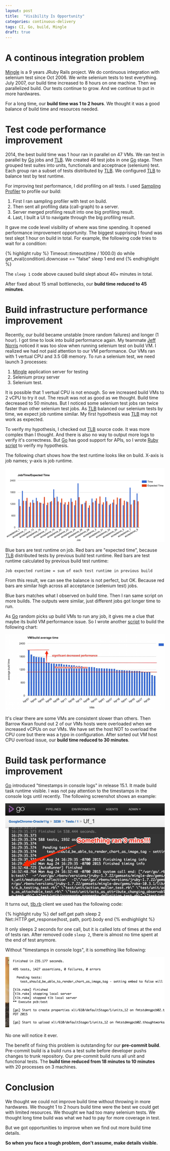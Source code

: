 ```yaml
---
layout: post
title:  "Visibility Is Opportunity"
categories: continuous-delivery
tags: CI, Go, build, Mingle
draft: true
---
```


A continous integration problem
==================

[Mingle] is a 9 years JRuby Rails project.
We do continuous integration with selenium test since Oct 2006.
We write selenium tests to test everything.
July 2007, our build time increased to 8 hours on one machine.
Then we parallelized build.
Our tests continue to grow.
And we continue to put in more hardwares.

For a long time, our **build time was 1 to 2 hours**. We thought it was a good balance of build time and resources needed.

Test code performance improvement
==================

2014, the best build time was 1 hour ran in parallel on 47 VMs.
We ran test in parallel by [Go] jobs and [TLB].
We created 46 test jobs in one [Go] stage.
Then grouped test suites into units, functionals and acceptnace (selenium) test.
Each group ran a subset of tests distributed by [TLB].
We configured [TLB] to balance test by test runtime.

For improving test performance, I did profiling on all tests.
I used [Sampling Profiler](https://rubygems.org/gems/sampling_prof) to profile our build:

1. First I ran sampling profiler with test on build.
2. Then sent all profiling data (call-graph) to a server.
3. Server merged profiling result into one big profiling result.
4. Last, I built a UI to navigate through the big profiling result.

It gave me code level visibility of where was time spending.
It opened performance improvement opportunity.
The biggest supprising I found was test slept 1 hour on build in total.
For example, the following code tries to wait for a condition:

{% highlight ruby %}
Timeout::timeout(time / 1000.0) do
  while get_eval(condition).downcase == "false"
    sleep 1
  end
end
{% endhighlight %}

The `sleep 1` code above caused build slept about 40+ minutes in total.

After fixed about 15 small bottlenecks, our **build time reduced to 45 minutes**.


Build infrastructure performance improvement
==================

Recently, our build became unstable (more random failures) and longer (1 hour).
I got time to look into build performance again.
My teammate [Jeff Norris] noticed it was too slow when running selenium test on build VM.
I realized we had not paid attention to our VM performance.
Our VMs ran with 1 vertual CPU and 3.5 GB memory.
To run a selenium test, we need launch 3 processes:

1. [Mingle] application server for testing
2. Selenium proxy server
3. Selenium test.

It is possible that 1 vertual CPU is not enough.
So we increased build VMs to 2 vCPU to try it out.
The result was not as good as we thought. Build time decreased to 50 minutes.
But I noticed some selenium test jobs ran twice faster than other selenium test jobs.
As [TLB] balanced our selenium tests by time, we expect job runtime similar.
My first hypothesis was [TLB] may not work as expected.

To verify my hypothesis, I checked out [TLB] source code. It was more complex than I thought.
And there is also no way to output more logs to verify it's correctness.
But [Go] has good support for APIs, so I wrote [Ruby script](https://github.com/ThoughtWorksStudios/goapi/blob/master/examples/compare_test_runtime.rb) to verify my hypothesis.

The following chart shows how the test runtime looks like on build. X-axis is job names; y-axis is job runtime.

![Acceptance test time](/images/acceptnace-test-build-time.png)

Blue bars are test runtime on job. Red bars are "expected time", because [TLB] distributed tests by previous build test runtime.
Red bars are test runtime calculated by previous build test runtime:

    Job expected runtime = sum of each test runtime in previous build

From this result, we can see the balance is not perfect, but OK.
Because red bars are similar high across all acceptance (selenium test) jobs.

Blue bars matches what I observed on build time.
Then I ran same script on more builds. The outputs were similar, just different jobs got longer time to run.

As [Go] random picks up build VMs to run any job, it gives me a clue that maybe its build VM performance issue.
So I wrote another [script](https://github.com/ThoughtWorksStudios/goapi/blob/master/examples/agent_stats.rb) to build the following chart:

![Go build agent runtime](/images/vms-build-time.jpg)

It's clear there are some VMs are consistent slower than others.
Then Barrow Kwan found out 2 of our VMs hosts were overloaded when we increased vCPUs on our VMs.
We have set the host NOT to overload the CPU core but there was a typo in configuration.
After sorted out VM host CPU overload issue, our **build time reduced to 30 minutes**.

Build task performance improvement
======================

[Go] introduced "timestamps in console logs" in release 15.1.
It made build task runtime visible.
I was not pay attention to the timestamps in the console logs until recently.
The following screenshot shows an example:

![timestamps in console logs](/images/timestamps-in-console-logs-example.png)

It turns out, [tlb.rb] client we used has the following code:

{% highlight ruby %}
def self.get path
  sleep 2
  Net::HTTP.get_response(host, path, port).body
end
{% endhighlight %}

It only sleeps 2 seconds for one call, but it is called lots of times at the end of tests ran.
After removed code `sleep 2`, there is almost no time spent at the end of test anymore.

Without "timestamps in console logs", it is something like following:

![no timestamps in console logs](/images/no-timestamps-in-console-logs-example.png)

No one will notice it ever.

The benefit of fixing this problem is outstanding for our **pre-commit build**.
Pre-commit build is a build runs a test suite before developer pushs changes to trunk repository.
Our pre-commit build runs all unit and functional tests.
The **build time reduced from 18 minutes to 10 minutes** with 20 processes on 3 machines.

Conclusion
=================

We thought we could not improve build time without throwing in more hardwares.
We thought 1 to 2 hours build time were the best we could get with limited resources.
We thought we had too many selenium tests.
We thought long time build was what we had to pay for more coverage in test.

But we got opportunities to improve when we find out more build time details.

**So when you face a tough problem, don't assume, make details visible.**


[Mingle]:                                           https://www.thoughtworks.com/mingle
[Go]:                                               https://go.cd
[Jeff Norris]:                                      http://www.thoughtworks.com/profiles/jeff-norris
[TLB]:                                              https://github.com/test-load-balancer/tlb
[tlb.rb]:                                           https://github.com/test-load-balancer/tlb.rb
[OpenStack]:                                        https://www.openstack.org/
[GoAPI]:                                            https://github.com/ThoughtWorksStudios/goapi